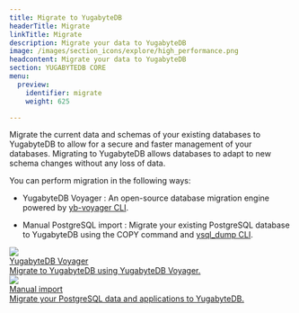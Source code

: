 ```yaml
---
title: Migrate to YugabyteDB
headerTitle: Migrate
linkTitle: Migrate
description: Migrate your data to YugabyteDB
image: /images/section_icons/explore/high_performance.png
headcontent: Migrate your data to YugabyteDB
section: YUGABYTEDB CORE
menu:
  preview:
    identifier: migrate
    weight: 625

---
```


Migrate the current data and schemas of your existing databases to YugabyteDB to allow for a secure and faster management of your databases. Migrating to YugabyteDB allows databases to adapt to new schema changes without any loss of data.

You can perform migration in the following ways:

- YugabyteDB Voyager : An open-source database migration engine powered by [yb-voyager CLI](https://github.com/yugabyte/yb-voyager).

- Manual PostgreSQL import : Migrate your existing PostgreSQL database to YugabyteDB using the COPY command and [ysql_dump CLI](../admin/ysql-dump/).

<div class="row">

<div class="col-12 col-md-6 col-lg-12 col-xl-6">
    <a class="section-link icon-offset" href="yb-voyager/">
      <div class="head">
        <img class="icon" src="/images/section_icons/explore/high_performance.png" aria-hidden="true" />
        <div class="title">YugabyteDB Voyager</div>
      </div>
      <div class="body">
        Migrate to YugabyteDB using YugabyteDB Voyager.
      </div>
    </a>
  </div>

  <div class="col-12 col-md-6 col-lg-12 col-xl-6">
    <a class="section-link icon-offset" href="manual-import/">
      <div class="head">
        <img class="icon" src="/images/section_icons/explore/high_performance.png" aria-hidden="true" />
        <div class="title">Manual import</div>
      </div>
      <div class="body">
        Migrate your PostgreSQL data and applications to YugabyteDB.
      </div>
    </a>
  </div>

</div>
